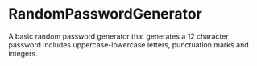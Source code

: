 # RandomPasswordGenerator
A basic random password generator that generates a 12 character password includes uppercase-lowercase letters, punctuation marks and integers. 
